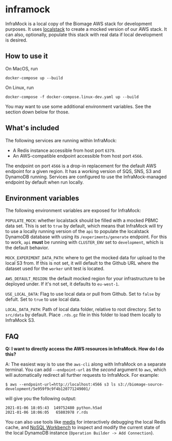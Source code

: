 inframock
=========

InfraMock is a local copy of the Biomage AWS stack for development purposes. It uses
[localstack](https://github.com/localstack/localstack) to create a mocked version of our AWS stack.
It can also, optionally, populate this stack with real data if local development is desired.

How to use it
-------------

On MacOS, run

    docker-compose up --build

On Linux, run

    docker-compose -f docker-compose.linux-dev.yaml up --build

You may want to use some additional environment variables. See the section down below for those.

What's included
---------------

The following services are running within InfraMock:

* A Redis instance accessible from host port `6379`.
* An AWS-compatible endpoint accessible from host port `4566`.

The endpoint on port `4566` is a drop-in replacement for the default AWS endpoint for a given
region. It has a working version of SQS, SNS, S3 and DynamoDB running. Services are configured
to use the InfraMock-managed endpoint by default when run locally.

Environment variables
---------------------

The following environment variables are exposed for InfraMock:

`POPULATE_MOCK`: whether localstack should be filled with a mocked PBMC data set. This is
set to `true` by default, which means that InfraMock will try to use a locally running version of
the `api` to populate the localstack DynamoDB database with using its `/experiments/generate` endpoint.
For this to work, `api` **must** be running with `CLUSTER_ENV` set to `development`, which is the default behavior.

`MOCK_EXPERIMENT_DATA_PATH`: where to get the mocked data for upload to the local S3 from. If
this is not set, it will default to the Github URL where the dataset used for the `worker` unit
test is located.

`AWS_DEFAULT_REGION`: the default mocked region for your infrastructure to be deployed under. If it's not set,
it defaults to `eu-west-1`.

`USE_LOCAL_DATA`: Flag to use local data or pull from Github. Set to `false` by defult. Set to `true` to use local data.

`LOCAL_DATA_PATH`: Path of local data folder, relative to root directory. Set to `src/data` by default. Place `.rds.gz` file in this folder to load them locally to InfraMock S3.

FAQ
---

**Q: I want to directly access the AWS resources in InfraMock. How do I do this?**

A: The easiest way is to use the `aws-cli` along with InfraMock on a separate terminal.
You can add `--endpoint-url` as the *second* argument to
`aws`, which will automatically redirect all further requests to InfraMock. For example:

    $ aws --endpoint-url=http://localhost:4566 s3 ls s3://biomage-source-development/5e959f9c9f4b120771249001/

will give you the following output:

    2021-01-06 18:05:43  149752480 python.h5ad
    2021-01-06 18:06:05   65803978 r.rds

You can also use tools like [medis](https://github.com/luin/medis) for interactively debugging the local
Redis cache, and [NoSQL Workbench](https://docs.aws.amazon.com/amazondynamodb/latest/developerguide/workbench.html)
to inspect and modify the current state of the local DynamoDB instance (`Operation Builder -> Add Connection`).
